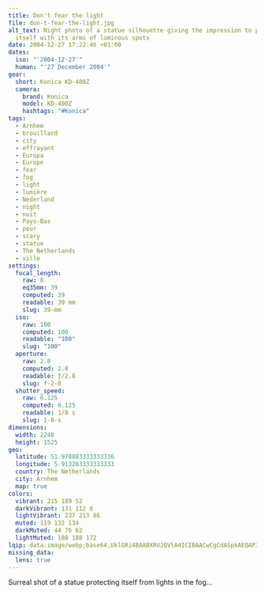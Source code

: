 ```yaml
---
title: Don't fear the light
file: don-t-fear-the-light.jpg
alt_text: Night photo of a statue silhouette giving the impression to protect
  itself with its arms of luminous spots
date: 2004-12-27 17:22:46 +01:00
dates:
  iso: "'2004-12-27'"
  human: "'27 December 2004'"
gear:
  short: Konica KD-400Z
  camera:
    brand: Konica
    model: KD-400Z
    hashtags: "#Konica"
tags:
  - Arnhem
  - brouillard
  - city
  - effrayant
  - Europa
  - Europe
  - fear
  - fog
  - light
  - lumière
  - Nederland
  - night
  - nuit
  - Pays-Bas
  - peur
  - scary
  - statue
  - The Netherlands
  - ville
settings:
  focal_length:
    raw: 8
    eq35mm: 39
    computed: 39
    readable: 39 mm
    slug: 39-mm
  iso:
    raw: 100
    computed: 100
    readable: "100"
    slug: "100"
  aperture:
    raw: 2.8
    computed: 2.8
    readable: ƒ/2.8
    slug: f-2-8
  shutter_speed:
    raw: 0.125
    computed: 0.125
    readable: 1/8 s
    slug: 1-8-s
dimensions:
  width: 2248
  height: 1525
geo:
  latitude: 51.978883333333336
  longitude: 5.913263333333333
  country: The Netherlands
  city: Arnhem
  map: true
colors:
  vibrant: 215 189 52
  darkVibrant: 131 112 8
  lightVibrant: 237 213 86
  muted: 119 132 134
  darkMuted: 44 76 62
  lightMuted: 188 188 172
lqip: data:image/webp;base64,UklGRi4BAABXRUJQVlA4ICIBAACwCgCdASpkAEQAP3Goy120v70krNJLC/AuCUAZoYTJzOO7nV1Nksgg87chW5jI1ZDo7CIjlFPpusPTVChRpbqTfe5Kk49ZVW2ixQUysNTvUzCEkKl5rRoScLHwoYuAAP7E7/m3kbfVhpXXzePPudjNipyiJ/yo+cLYsuQXzIv849hBB5FAk0Z2VkjFjoBI1G8lc0yx/W4s4r7MZ/snl67bXAQfV+90ZBIXpOOudE7I6dpQVGefYNoKz5zaXVlo6Qa3s/A5p0ufYIeV4b/95gZJ0Z4G4rRb1oeLyZ2vhgCbmycwnw8AK5yvTsjODgRrMzDtnZ0iTOAnpTjmjOuZYk3gbgJXR3qkTBjzfGop/KWeqD6sbqp1F8Yf5kHgAAAoQAAAAA==
missing_data:
  lens: true
---
```


Surreal shot of a statue protecting itself from lights in the fog...
